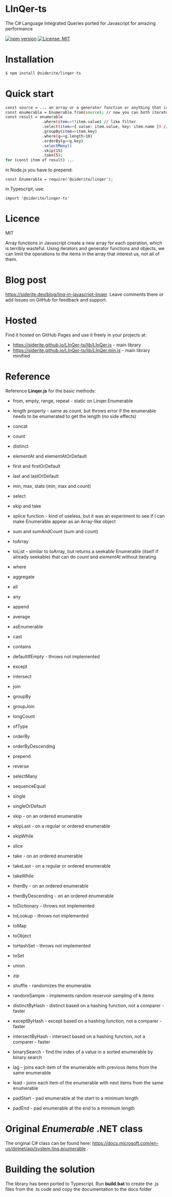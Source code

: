 # LInQer-ts
The C# Language Integrated Queries ported for Javascript for amazing performance

[![npm version](https://badge.fury.io/js/%40siderite%2Flinqer-ts.svg)](https://badge.fury.io/js/%40siderite%2Flinqer-ts) [![License: MIT](https://img.shields.io/badge/Licence-MIT-blueviolet)](https://opensource.org/licenses/MIT)

# Installation
```sh
$ npm install @siderite/linqer-ts
```

# Quick start
```sh
const source = ... an array or a generator function or anything that is iterable... ;
const enumerable = Enumerable.from(source); // now you can both iterate and use LINQ like functions
const result = enumerable
                .where(item=>!!item.value) // like filter
                .select(item=>{ value: item.value, key: item.name }) // like map
                .groupBy(item=>item.key)
                .where(g=>g.length>10)
                .orderBy(g=>g.key)
                .selectMany()
                .skip(15)
                .take(5);
for (const item of result) ...
```
in Node.js you have to prepend:
```
const Enumerable = require('@siderite/linqer');
```

in Typescript, use:
```
import '@siderite/linqer-ts'
```
# Licence
MIT

Array functions in Javascript create a new array for each operation, which is terribly wasteful. Using iterators and generator functions and objects, we can limit the operations to the items in the array that interest us, not all of them.

# Blog post
https://siderite.dev/blog/linq-in-javascript-linqer. Leave comments there or add Issues on GitHub for feedback and support.

# Hosted
Find it hosted on GitHub Pages and use it freely in your projects at: 
 - https://siderite.github.io/LInQer-ts/lib/LInQer.js - main library
 - https://siderite.github.io/LInQer-ts/lib/LInQer.min.js - main library minified

# Reference
Reference **Linqer.js** for the basic methods:

- from, empty, range, repeat - static on Linqer.Enumerable
- length property - same as count, but throws error if the enumerable needs to be enumerated to get the length (no side effects)
- concat
- count
- distinct
- elementAt and elementAtOrDefault
- first and firstOrDefault
- last and lastOrDefault
- min, max, stats (min, max and count)
- select
- skip and take
- splice function - kind of useless, but it was an experiment to see if I can make Enumerable appear as an Array-like object
- sum and sumAndCount (sum and count)
- toArray
- toList - similar to toArray, but returns a seekable Enumerable (itself if already seekable) that can do *count* and *elementAt* without iterating
- where

- aggregate
- all
- any
- append
- average
- asEnumerable
- cast
- contains
- defaultIfEmpty - throws not implemented
- except
- intersect
- join
- groupBy
- groupJoin
- longCount
- ofType
- orderBy
- orderByDescending
- prepend
- reverse
- selectMany
- sequenceEqual
- single
- singleOrDefault
- skip - on an ordered enumerable
- skipLast - on a regular or ordered enumerable
- skipWhile
- slice
- take - on an ordered enumerable
- takeLast - on a regular or ordered enumerable
- takeWhile
- thenBy - on an ordered enumerable
- thenByDescending - on an ordered enumerable
- toDictionary - throws not implemented
- toLookup - throws not implemented
- toMap
- toObject
- toHashSet - throws not implemented
- toSet
- union
- zip

- shuffle - randomizes the enumerable
- randomSample - implements random reservoir sampling of k items
- distinctByHash - distinct based on a hashing function, not a comparer - faster
- exceptByHash - except based on a hashing function, not a comparer - faster
- intersectByHash - intersect based on a hashing function, not a comparer - faster
- binarySearch - find the index of a value in a sorted enumerable by binary search
- lag - joins each item of the enumerable with previous items from the same enumerable
- lead - joins each item of the enumerable with next items from the same enumerable
- padStart - pad enumerable at the start to a minimum length
- padEnd - pad enumerable at the end to a minimum length

# Original *Enumerable* .NET class

The original C# class can be found here: https://docs.microsoft.com/en-us/dotnet/api/system.linq.enumerable .

# Building the solution

The library has been ported to Typescript. Run **build.bat** to create the .js files from the .ts code and copy the documentation to the docs folder